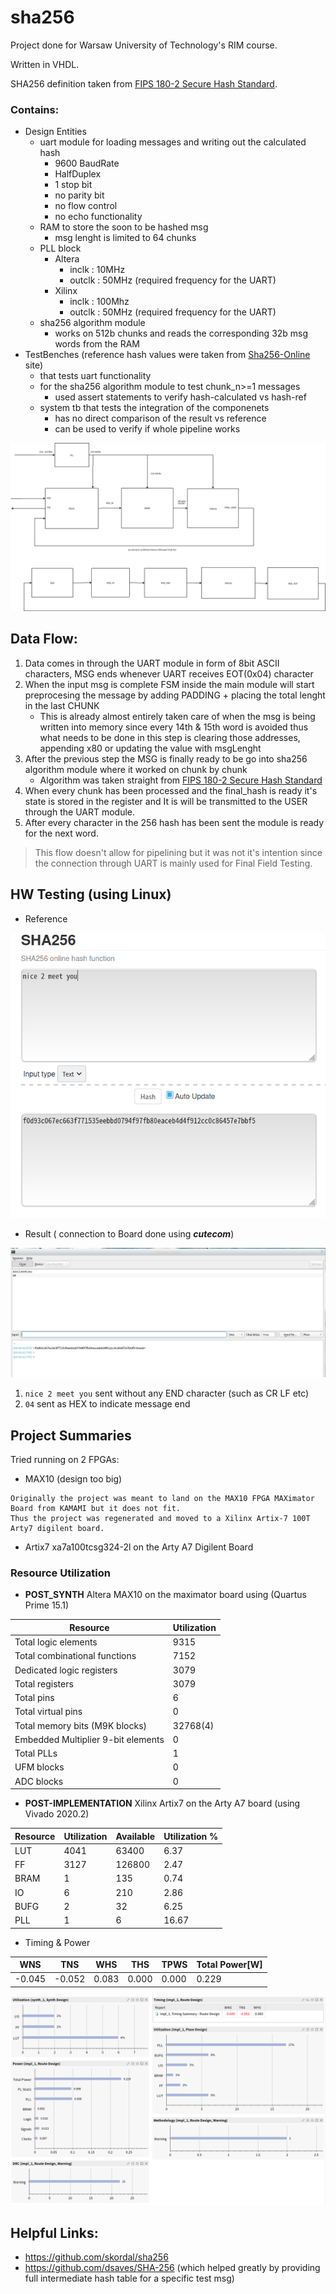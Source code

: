 # sha256
Project done for Warsaw University of Technology's RIM course.

Written in VHDL.

SHA256 definition taken from [FIPS 180-2 Secure Hash Standard](https://csrc.nist.gov/csrc/media/publications/fips/180/2/archive/2002-08-01/documents/fips180-2.pdf).

### Contains:
- Design Entities
  - uart module for loading messages and writing out the calculated hash
    - 9600 BaudRate
    - HalfDuplex
    - 1 stop bit
    - no parity bit
    - no flow control
    - no echo functionality
  - RAM to store the soon to be hashed msg
    - msg lenght is limited to 64 chunks
  - PLL block
    - Altera
      - inclk  : 10MHz
      - outclk : 50MHz (required frequency for the UART)
    - Xilinx
      - inclk  : 100Mhz
      - outclk : 50MHz (required frequency for the UART)
  - sha256 algorithm module
    - works on 512b chunks and reads the corresponding 32b msg words from the RAM
- TestBenches (reference hash values were taken from [Sha256-Online](https://emn178.github.io/online-tools/sha256.html) site)
  - that tests uart functionality
  - for the sha256 algorithm module to test chunk_n>=1 messages  
    - used assert  statements to verify hash-calculated vs hash-ref
  - system tb that tests the integration of the componenets
    - has no direct comparison of the result vs reference
    - can be used to verify if whole pipeline works

![alt text](./media/sha256.png)

## Data Flow:

1. Data comes in through the UART module in form of 8bit ASCII characters, MSG ends whenever UART receives EOT(0x04) character
2. When the input msg is complete FSM inside the main module will start preprocesing the message by adding PADDING + placing the total lenght in the last CHUNK
   - This is already almost entirely taken care of when the msg is being written into memory since every 14th & 15th word is avoided thus what needs to be done in this step is clearing those addresses, appending x80 or updating the value with msgLenght
3. After the previous step the MSG is finally ready to be go into sha256 algorithm module where it worked on chunk by chunk
   - Algorithm was taken straight from [FIPS 180-2 Secure Hash Standard](https://csrc.nist.gov/csrc/media/publications/fips/180/2/archive/2002-08-01/documents/fips180-2.pdf)
4. When every chunk has been processed and the final_hash is ready it's state is stored in the register and It is will be transmitted to the USER through the UART module.
5. After every character in the 256 hash has been sent the module is ready for the next word.

> This flow doesn't allow for pipelining but it was not it's intention since the connection through UART is mainly used for Final Field Testing.


## HW Testing (using Linux)
- Reference

![alt text](./media/sha256Online_ref.png)

- Result ( connection to Board done using ***cutecom***)

![alt text](./media/cutecom_uart_working_example.png)

1. `nice 2 meet you` sent without any END character (such as CR LF etc)
2. `04` sent as HEX to indicate message end

## Project Summaries

Tried running on 2 FPGAs:
- MAX10 (design too big)
```
Originally the project was meant to land on the MAX10 FPGA MAXimator Board from KAMAMI but it does not fit.
Thus the project was regenerated and moved to a Xilinx Artix-7 100T Arty7 digilent board.
```
- Artix7 xa7a100tcsg324-2l on the Arty A7 Digilent Board

### Resource Utilization

- **POST_SYNTH** Altera MAX10 on the maximator board using (Quartus Prime 15.1)


| Resource  |  Utilization |
| --- | --- |
| Total logic elements | 9315 |
| Total combinational functions | 7152 |
| Dedicated logic registers | 3079 |
| Total registers | 3079 |
| Total pins | 6 |
| Total virtual pins | 0 |
| Total memory bits (M9K blocks) | 32768(4) |
| Embedded Multiplier 9-bit elements | 0 |
| Total PLLs | 1 |
| UFM blocks | 0 |
| ADC blocks | 0 |

- **POST-IMPLEMENTATION** Xilinx Artix7 on the Arty A7 board (using Vivado 2020.2)

| Resource | Utilization | Available | Utilization % |
| --- | --- | --- | --- |
| LUT | 4041| 63400 | 6.37 |
| FF  | 3127 | 126800 | 2.47 |
| BRAM | 1 | 135 | 0.74 |
| IO | 6 | 210 | 2.86 |
| BUFG | 2 | 32 | 6.25 |
| PLL | 1 | 6 | 16.67 |

  - Timing & Power

| WNS | TNS | WHS | THS | TPWS | Total Power[W]|
| --- | --- | --- | --- | --- | --- |
| -0.045 | -0.052 | 0.083 | 0.000 | 0.000 | 0.229 |

![alt text](./media/Xilinx_Dashboard.png)


## Helpful Links:
- https://github.com/skordal/sha256
- https://github.com/dsaves/SHA-256 (which helped greatly by providing full intermediate hash table for a specific test msg)
